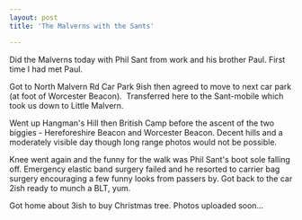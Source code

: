 ```yaml
---
layout: post
title: 'The Malverns with the Sants'

---
```


Did the Malverns today with Phil Sant from work and his brother Paul. First time
I had met Paul.

Got to North Malvern Rd Car Park 9ish then agreed to move to next car park (at
foot of Worcester Beacon).  Transferred here to the Sant-mobile which took us
down to Little Malvern.

Went up Hangman's Hill then British Camp before the ascent of the two biggies -
Hereforeshire Beacon and Worcester Beacon. Decent hills and a moderately visible
day though long range photos would not be possible.

Knee went again and the funny for the walk was Phil Sant's boot sole falling
off. Emergency elastic band surgery failed and he resorted to carrier bag
surgery encouraging a few funny looks from passers by. Got back to the car 2ish
ready to munch a BLT, yum.

Got home about 3ish to buy Christmas tree. Photos uploaded soon...
